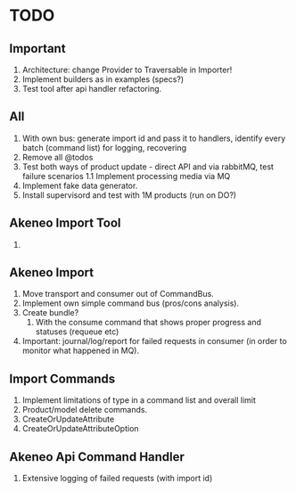 # TODO

## Important
1. Architecture: change Provider to Traversable in Importer!
1. Implement builders as in examples (specs?)
1. Test tool after api handler refactoring.


## All
1. With own bus: generate import id and pass it to handlers, identify every batch (command list) for logging, recovering
1. Remove all @todos
1. Test both ways of product update - direct API and via rabbitMQ, test failure scenarios
    1.1 Implement processing media via MQ
1. Implement fake data generator.
1. Install supervisord and test with 1M products (run on DO?)

## Akeneo Import Tool

1.

## Akeneo Import
1. Move transport and consumer out of CommandBus.
1. Implement own simple command bus (pros/cons analysis).
1. Create bundle?
    1. With the consume command that shows proper progress and statuses (requeue etc)
1. Important: journal/log/report for failed requests in consumer (in order to monitor what happened in MQ).


## Import Commands

1. Implement limitations of type in a command list and overall limit
1. Product/model delete commands.
1. CreateOrUpdateAttribute
1. CreateOrUpdateAttributeOption


## Akeneo Api Command Handler

1. Extensive logging of failed requests (with import id)

